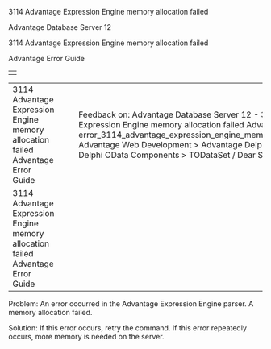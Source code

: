 3114 Advantage Expression Engine memory allocation failed




Advantage Database Server 12  

3114 Advantage Expression Engine memory allocation failed

Advantage Error Guide

|  |
| --- |
|  |

|  |  |  |  |  |
| --- | --- | --- | --- | --- |
| 3114 Advantage Expression Engine memory allocation failed  Advantage Error Guide |  |  | Feedback on: Advantage Database Server 12 - 3114 Advantage Expression Engine memory allocation failed Advantage Error Guide error\_3114\_advantage\_expression\_engine\_memory\_allocation\_failed Advantage Web Development > Advantage Delphi OData Client > Delphi OData Components > TODataSet / Dear Support Staff, |  |
| 3114 Advantage Expression Engine memory allocation failed  Advantage Error Guide |  |  |  |  |

Problem: An error occurred in the Advantage Expression Engine parser. A memory allocation failed.

Solution: If this error occurs, retry the command. If this error repeatedly occurs, more memory is needed on the server.